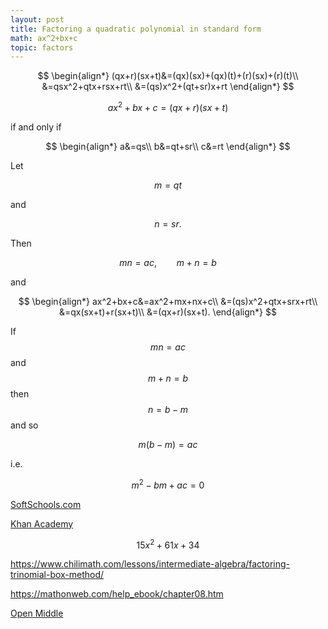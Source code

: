```yaml
---
layout: post
title: Factoring a quadratic polynomial in standard form
math: ax^2+bx+c
topic: factors
---
```


$$
\begin{align*}
(qx+r)(sx+t)&=(qx)(sx)+(qx)(t)+(r)(sx)+(r)(t)\\
&=qsx^2+qtx+rsx+rt\\
&=(qs)x^2+(qt+sr)x+rt
\end{align*}
$$

$$ax^2+bx+c=(qx+r)(sx+t)$$

if and only if

$$
\begin{align*}
a&=qs\\
b&=qt+sr\\
c&=rt
\end{align*}
$$

Let 

$$
m = qt
$$

and

$$
n = sr.
$$

Then

$$mn=ac,\qquad m+n=b$$

and

$$
\begin{align*}
ax^2+bx+c&=ax^2+mx+nx+c\\
&=(qs)x^2+qtx+srx+rt\\
&=qx(sx+t)+r(sx+t)\\
&=(qx+r)(sx+t).
\end{align*}
$$

If $$mn=ac$$ and $$m+n=b$$ then $$n=b-m$$ and so 

$$m(b-m)=ac$$

i.e.

$$m^2-bm+ac=0$$

[SoftSchools.com](https://www.softschools.com/math/algebra/topics/factoring_quadratic_equations_when_a_notequal_1/)

[Khan Academy](https://www.khanacademy.org/math/algebra/x2f8bb11595b61c86:quadratics-multiplying-factoring/x2f8bb11595b61c86:factor-quadratics-strategy/a/factoring-quadratics-in-any-forma)

$$
15x^2+61x+34
$$


<https://www.chilimath.com/lessons/intermediate-algebra/factoring-trinomial-box-method/>

<https://mathonweb.com/help_ebook/chapter08.htm>

[Open Middle](https://www.openmiddle.com/factoring-quadratics/)




